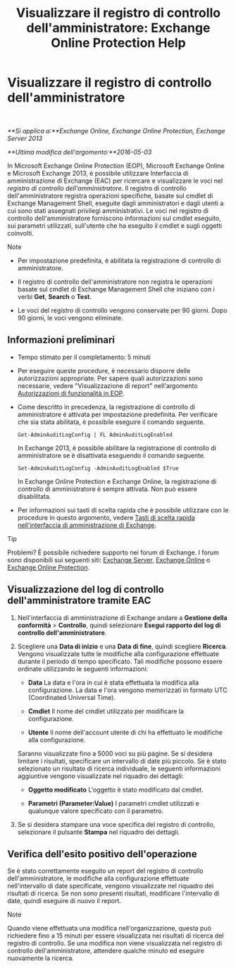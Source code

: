 ﻿---
title: "Visualizzare il registro di controllo dell'amministratore: Exchange Online Protection Help"
TOCTitle: Visualizzare il registro di controllo dell'amministratore
ms:assetid: 5c62072a-556d-4fea-9973-d668c6b9fd57
ms:mtpsurl: https://technet.microsoft.com/it-it/library/Dn342832(v=EXCHG.150)
ms:contentKeyID: 56269542
ms.date: 05/23/2018
mtps_version: v=EXCHG.150
ms.translationtype: MT
---

# Visualizzare il registro di controllo dell'amministratore

 

_**Si applica a:**Exchange Online, Exchange Online Protection, Exchange Server 2013_

_**Ultima modifica dell'argomento:**2016-05-03_

In Microsoft Exchange Online Protection (EOP), Microsoft Exchange Online e Microsoft Exchange 2013, è possibile utilizzare Interfaccia di amministrazione di Exchange (EAC) per ricercare e visualizzare le voci nel *registro di controllo dell'amministratore*. Il registro di controllo dell'amministratore registra operazioni specifiche, basate sul cmdlet di Exchange Management Shell, eseguite dagli amministratori e dagli utenti a cui sono stati assegnati privilegi amministrativi. Le voci nel registro di controllo dell'amministratore forniscono informazioni sul cmdlet eseguito, sui parametri utilizzati, sull'utente che ha eseguito il cmdlet e sugli oggetti coinvolti.


> [!NOTE]
> <UL>
> <LI>
> <P>Per impostazione predefinita, è abilitata la registrazione di controllo di amministratore.</P>
> <LI>
> <P>Il registro di controllo dell'amministratore non registra le operazioni basate sul cmdlet di Exchange Management Shell che iniziano con i verbi <STRONG>Get</STRONG>, <STRONG>Search</STRONG> o <STRONG>Test</STRONG>.</P>
> <LI>
> <P>Le voci del registro di controllo vengono conservate per 90&nbsp;giorni. Dopo 90 giorni, le voci vengono eliminate.</P></LI></UL>



## Informazioni preliminari

  - Tempo stimato per il completamento: 5 minuti

  - Per eseguire queste procedure, è necessario disporre delle autorizzazioni appropriate. Per sapere quali autorizzazioni sono necessarie, vedere "Visualizzazione di report" nell'argomento [Autorizzazioni di funzionalità in EOP](https://technet.microsoft.com/it-it/library/jj723125\(v=exchg.150\)).

  - Come descritto in precedenza, la registrazione di controllo di amministratore è attivata per impostazione predefinita. Per verificare che sia stata abilitata, è possibile eseguire il comando seguente.
    
        Get-AdminAuditLogConfig | FL AdminAuditLogEnabled
    
    In Exchange 2013, è possibile abilitare la registrazione di controllo di amministratore se è disattivata eseguendo il comando seguente.
    
        Set-AdminAuditLogConfig -AdminAuditLogEnabled $True
    
    In Exchange Online Protection e Exchange Online, la registrazione di controllo di amministratore è sempre attivata. Non può essere disabilitata.

  - Per informazioni sui tasti di scelta rapida che è possibile utilizzare con le procedure in questo argomento, vedere [Tasti di scelta rapida nell'interfaccia di amministrazione di Exchange](keyboard-shortcuts-in-the-exchange-admin-center-exchange-online-protection-help.md).


> [!TIP]
> Problemi? È possibile richiedere supporto nei forum di Exchange. I forum sono disponibili sui seguenti siti: <A href="https://go.microsoft.com/fwlink/p/?linkid=60612">Exchange Server</A>, <A href="https://go.microsoft.com/fwlink/p/?linkid=267542">Exchange Online</A> o <A href="https://go.microsoft.com/fwlink/p/?linkid=285351">Exchange Online Protection</A>.



## Visualizzazione del log di controllo dell'amministratore tramite EAC

1.  Nell'interfaccia di amministrazione di Exchange andare a **Gestione della conformità** \> **Controllo**, quindi selezionare **Esegui rapporto del log di controllo dell'amministratore**.

2.  Scegliere una **Data di inizio** e una **Data di fine**, quindi scegliere **Ricerca**. Vengono visualizzate tutte le modifiche alla configurazione effettuate durante il periodo di tempo specificato. Tali modifiche possono essere ordinate utilizzando le seguenti informazioni:
    
      - **Data** La data e l'ora in cui è stata effettuata la modifica alla configurazione. La data e l'ora vengono memorizzati in formato UTC (Coordinated Universal Time).
    
      - **Cmdlet** Il nome del cmdlet utilizzato per modificare la configurazione.
    
      - **Utente** Il nome dell'account utente di chi ha effettuato le modifiche alla configurazione.
    
    Saranno visualizzate fino a 5000 voci su più pagine. Se si desidera limitare i risultati, specificare un intervallo di date più piccolo. Se è stato selezionato un risultato di ricerca individuale, le seguenti informazioni aggiuntive vengono visualizzate nel riquadro dei dettagli:
    
      - **Oggetto modificato** L'oggetto è stato modificato dal cmdlet.
    
      - **Parametri (Parameter:Value)** I parametri cmdlet utilizzati e qualunque valore specificato con il parametro.

3.  Se si desidera stampare una voce specifica del registro di controllo, selezionare il pulsante **Stampa** nel riquadro dei dettagli.

## Verifica dell'esito positivo dell'operazione

Se è stato correttamente eseguito un report del registro di controllo dell'amministratore, le modifiche alla configurazione effettuate nell'intervallo di date specificate, vengono visualizzate nel riquadro dei risultati di ricerca. Se non sono presenti risultati, modificare l'intervallo di date, quindi eseguire di nuovo il report.


> [!NOTE]
> Quando viene effettuata una modifica nell'organizzazione, questa può richiedere fino a 15 minuti per essere visualizzata nei risultati di ricerca del registro di controllo. Se una modifica non viene visualizzata nel registro di controllo dell'amministratore, attendere qualche minuto ed eseguire nuovamente la ricerca.


